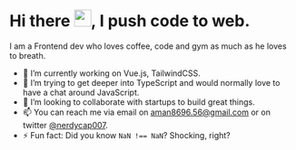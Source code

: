 # Hi there <img src="https://media.tenor.com/images/b617c36f9db276d3146e974b8ff64f4c/tenor.gif" width="30px" height="30px" style="object-fit: contain !important;">, I push code to web.

I am a Frontend dev who loves coffee, code and gym as much as he loves to breath.

- 🔭 I’m currently working on Vue.js, TailwindCSS.
- 🌱 I’m trying to get deeper into TypeScript and would normally love to have a chat around JavaScript.
- 👯 I’m looking to collaborate with startups to build great things.
- 📫 You can reach me via email on aman8696.56@gmail.com or on twitter [@nerdycap007](https://twitter.com/nerdycap007).
- ⚡ Fun fact: Did you know `NaN !== NaN`? Shocking, right?

<!--
**amansharma007/amansharma007** is a ✨ _special_ ✨ repository because its `README.md` (this file) appears on your GitHub profile.

Here are some ideas to get you started:
👋
- 🔭 I’m currently working on ...
- 🌱 I’m currently learning ...
- 👯 I’m looking to collaborate on ...
- 🤔 I’m looking for help with ...
- 💬 Ask me about ...
- 📫 How to reach me: ...
- 😄 Pronouns: ...
- ⚡ Fun fact: ...
-->

